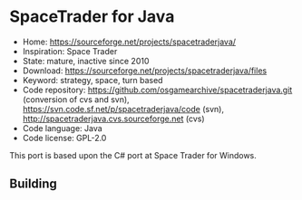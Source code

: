 # SpaceTrader for Java

- Home: https://sourceforge.net/projects/spacetraderjava/
- Inspiration: Space Trader
- State: mature, inactive since 2010
- Download: https://sourceforge.net/projects/spacetraderjava/files
- Keyword: strategy, space, turn based
- Code repository: https://github.com/osgamearchive/spacetraderjava.git (conversion of cvs and svn), https://svn.code.sf.net/p/spacetraderjava/code (svn), http://spacetraderjava.cvs.sourceforge.net (cvs)
- Code language: Java
- Code license: GPL-2.0

This port is based upon the C# port at Space Trader for Windows.

## Building
